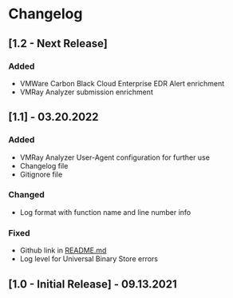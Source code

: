# Changelog

## [1.2 - Next Release]
### Added
- VMWare Carbon Black Cloud Enterprise EDR Alert enrichment
- VMRay Analyzer submission enrichment

## [1.1] - 03.20.2022
### Added
- VMRay Analyzer User-Agent configuration for further use
- Changelog file
- Gitignore file

### Changed
- Log format with function name and line number info

### Fixed
- Github link in [README.md](README.md)
- Log level for Universal Binary Store errors

## [1.0 - Initial Release] - 09.13.2021